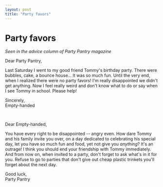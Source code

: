 ```yaml
---
layout: post
title: "Party favors"
---
```


# Party favors

_Seen in the advice column of Party Pantry magazine_

Dear Party Pantry,

Last Saturday I went to my good friend Tommy's birthday party. There were bubbles, cake, a bounce house... It was so much fun. Until the very end, when I realized there were no party favors! I'm really disappointed we didn't get anything. Now I feel really weird and don't know what to do or say when I see Tommy in school. Please help!

Sincerely,<br />
Empty-handed

<br />

Dear Empty-handed,

You have every right to be disappointed -- angry even. How dare Tommy and his family invite you over, on a day dedicated to celebrating his special day, let you have so much fun and food, yet not give you *anything*? It's an outrage! I think you should end your friendship with Tommy immediately. And from now on, when invited to a party, don't forget to ask what's in it for you. Refuse to go to parties that don't give out cheap plastic trinkets you'll forget about the next day.

Good luck,<br />
Party Pantry
